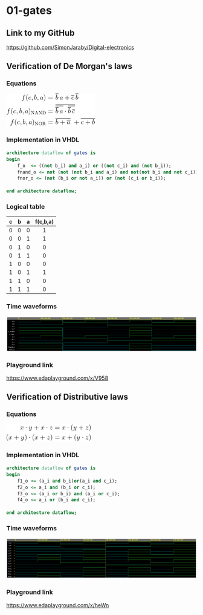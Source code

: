 # 01-gates

## Link to my GitHub

https://github.com/SimonJaraby/Digital-electronics

## Verification of De Morgan's laws

### Equations

![Equations](Images/equations.png)

### Implementation in VHDL

```vhdl
architecture dataflow of gates is
begin
    f_o  <= ((not b_i) and a_i) or ((not c_i) and (not b_i));
    fnand_o <= not (not (not b_i and a_i) and not(not b_i and not c_i));
    fnor_o <= (not (b_i or not a_i)) or (not (c_i or b_i));

end architecture dataflow;
```

### Logical table

| **c** | **b** |**a** | **f(c,b,a)** |
| :-: | :-: | :-: | :-: |
| 0 | 0 | 0 | 1 |
| 0 | 0 | 1 | 1 |
| 0 | 1 | 0 | 0 |
| 0 | 1 | 1 | 0 |
| 1 | 0 | 0 | 0 |
| 1 | 0 | 1 | 1 |
| 1 | 1 | 0 | 0 |
| 1 | 1 | 1 | 0 |

### Time waveforms

![Waveforms](Images/waveforms.png)

### Playground link

https://www.edaplayground.com/x/V958

## Verification of Distributive laws

### Equations

![Distributives](Images/distributives.png)

### Implementation in VHDL

```vhdl
architecture dataflow of gates is
begin
    f1_o <= (a_i and b_i)or(a_i and c_i);
	f2_o <= a_i and (b_i or c_i);
	f3_o <= (a_i or b_i) and (a_i or c_i);
	f4_o <= a_i or (b_i and c_i);

end architecture dataflow;
```

### Time waveforms

![Waveforms 2](Images/waveforms2.png)

### Playground link

https://www.edaplayground.com/x/heWn
